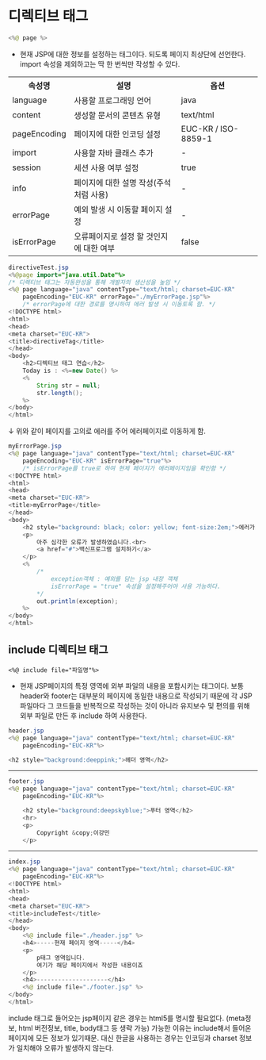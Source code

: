# 디렉티브 태그
>
```java
<%@ page %>
```
* 현재 JSP에 대한 정보를 설정하는 태그이다. 
되도록 페이지 최상단에 선언한다.
import 속성을 제외하고는 딱 한 번씩만 작성할 수 있다. 

<table>
  <tr>
    <th>
      속성명
    </th>
    <th>
      설명
    </th>
	<th>
      옵션
    </th>
  </tr>
  <tr>
    <td>
      language
    </td>
    <td>
      사용할 프로그래밍 언어
    </td>
    <td>
      java
    </td>
  </tr>
  <tr>
    <td>
      content
    </td>
    <td>
      생성할 문서의 콘텐츠 유형
    </td>
    <td>
      text/html
    </td>
  </tr>
  <tr>
    <td>
      pageEncoding
    </td>
    <td>
      페이지에 대한 인코딩 설정
    </td>
    <td>
      EUC-KR / ISO-8859-1
    </td>
  </tr>
  <tr>
    <td>
      import
    </td>
    <td>
      사용할 자바 클래스 추가
    </td>
    <td>
      -
    </td>
  </tr>
  <tr>
    <td>
      session
    </td>
    <td>
      세션 사용 여부 설정
    </td>
    <td>
      true
    </td>
  </tr>
  <tr>
    <td>
      info
    </td>
    <td>
      페이지에 대한 설명 작성(주석처럼 사용)
    </td>
    <td>
      -
    </td>
  </tr>
  <tr>
    <td>
      errorPage
    </td>
    <td>
      예외 발생 시 이동할 페이지 설정
    </td>
    <td>
      -
    </td>
  </tr>
  <tr>
    <td>
      isErrorPage
    </td>
    <td>
      오류페이지로 설정 할 것인지에 대한 여부
    </td>
    <td>
      false
    </td>
  </tr>
</table>


```java
directiveTest.jsp
<%@page import="java.util.Date"%>
/* 디렉티브 태그는 자동완성을 통해 개발자의 생산성을 높임 */
<%@ page language="java" contentType="text/html; charset=EUC-KR"
    pageEncoding="EUC-KR" errorPage="./myErrorPage.jsp"%>
    /* errorPage에 대한 경로를 명시하여 에러 발생 시 이동토록 함. */
<!DOCTYPE html>
<html>
<head>
<meta charset="EUC-KR">
<title>directiveTag</title>
</head>
<body>
	<h2>디렉티브 태그 연습</h2>
	Today is : <%=new Date() %>
	<%
		String str = null;
		str.length();
	%>
</body>
</html>
```
↓ 위와 같이 페이지를 고의로 에러를 주어 에러페이지로 이동하게 함.
```java
myErrorPage.jsp
<%@ page language="java" contentType="text/html; charset=EUC-KR"
    pageEncoding="EUC-KR" isErrorPage="true"%>
    /* isErrorPage를 true로 하여 현제 페이지가 에러페이지임을 확인함 */
<!DOCTYPE html>
<html>
<head>
<meta charset="EUC-KR">
<title>myErrorPage</title>
</head>
<body>
	<h2 style="background: black; color: yellow; font-size:2em;">에러가 발생했습니다.</h2>
	<p>
		아주 심각한 오류가 발생하였습니다.<br>
		<a href="#">백신프로그램 설치하기</a>
	</p>
	<%
		/* 
			exception객체 : 예외를 담는 jsp 내장 객체
			isErrorPage = "true" 속성을 설정해주어야 사용 가능하다.
		*/
		out.println(exception);
	%>
</body>
</html>
```


## include 디렉티브 태그
>
```
<%@ include file="파일명"%>
```
* 현재 JSP페이지의 특정 영역에 외부 파일의 내용을 포함시키는 태그이다.
보통 header와 footer는 대부분의 페이지에 동일한 내용으로 작성되기 때문에
각 JSP 파일마다 그 코드들을 반복적으로 작성하는 것이 아니라 유지보수 및 편의를 위해 외부 파일로 만든 후 include 하여 사용한다. 

```java
header.jsp
<%@ page language="java" contentType="text/html; charset=EUC-KR"
    pageEncoding="EUC-KR"%>

<h2 style="background:deeppink;">헤더 영역</h2>
```
***
```java
footer.jsp
<%@ page language="java" contentType="text/html; charset=EUC-KR"
    pageEncoding="EUC-KR"%>

	<h2 style="background:deepskyblue;">푸터 영역</h2>
	<hr>
	<p>
		Copyright &copy;이강민
	</p>
```
***
```java
index.jsp
<%@ page language="java" contentType="text/html; charset=EUC-KR"
    pageEncoding="EUC-KR"%>
<!DOCTYPE html>
<html>
<head>
<meta charset="EUC-KR">
<title>includeTest</title>
</head>
<body>
	<%@ include file="./header.jsp" %>
	<h4>-----현재 페이지 영역-----</h4>
	<p>
		p태그 영역입니다. 
		여기가 해당 페이지에서 작성한 내용이죠
	</p>
	<h4>--------------------</h4>
	<%@ include file="./footer.jsp" %>
</body>
</html>
```

include 태그로 들어오는 jsp페이지 같은 경우는 html5를 명시할 필요없다.
(meta정보, html 버전정보, title, body태그 등 생략 가능)
가능한 이유는 include해서 들어온 페이지에 모든 정보가 있기때문.
대신 한글을 사용하는 경우는 인코딩과 charset 정보가 일치해야 오류가 발생하지 않는다.

